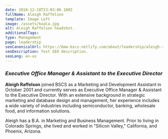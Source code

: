 ```yaml
---
date: 2018-12-18T23:03:06.180Z
fullName: Aleigh Raffelson
template: Image Left
image: /assets/koala.jpg
alt: Aleigh Raffelson headshot.
additionalTags: 
type: Management
page: leadership
seoCanonicalUrl: https://bmw-bscs.netlify.com/about/leadership/aleigh-raffelson
seoDescription: Test SEO description.
seoLang: en-us
---
```


### *Executive Office Manager & Assistant to the Executive Director*

**Aleigh Raffelson** joined BSCS as a Marketing and Development Assistant in October 2001 and currently serves as Executive Office Manager & Assistant to the Executive Director. With an extensive background in strategic marketing and database design and management, her experience includes a wide variety of industries including semiconductor, banking, wholesale food, and information solutions.

Aleigh has a B.A. in Marketing and Business Management. Prior to living in Colorado Springs, she lived and worked in "Silicon Valley," California, and Phoenix, Arizona.